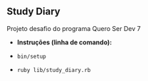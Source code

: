 ## Study Diary

Projeto desafio do programa Quero Ser Dev 7

* **Instruções (linha de comando):**

* `bin/setup`
* `ruby lib/study_diary.rb`